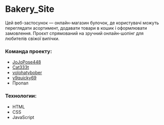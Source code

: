 # Bakery_Site
Цей веб-застосунок — онлайн-магазин булочок, де користувачі можуть переглядати асортимент, додавати товари в кошик і оформлювати замовлення. Проєкт спрямований на зручний онлайн-шопінг для любителів свіжої випічки.

### Команда проекту:
* [JoJoPose448](https://github.com/JoJoPose448)
* [Cat333t](https://github.com/Cat333t)
* [volohatybober](https://github.com/volohatybober)
* [y9quicky69](https://github.com/y9quicky69)
* Пропал

### Технологии:
* HTML
* CSS
* JavaScript
